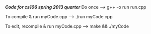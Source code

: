 ***Code for cs106 spring 2013 quarter***
Do once --> g++ -o run run.cpp

To compile & run myCode.cpp --> ./run myCode.cpp

To edit, recompile & run myCode.cpp --> make && ./myCode
